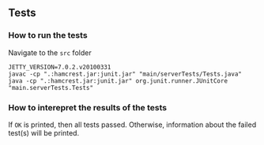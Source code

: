 ## Tests

### How to run the tests

Navigate to the `src` folder
```
JETTY_VERSION=7.0.2.v20100331
javac -cp ".:hamcrest.jar:junit.jar" "main/serverTests/Tests.java"
java -cp ".:hamcrest.jar:junit.jar" org.junit.runner.JUnitCore "main.serverTests.Tests"
```

### How to interepret the results of the tests
If `OK` is printed, then all tests passed. Otherwise, information about the failed test(s) will be printed.
